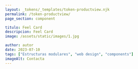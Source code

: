 ```yaml
---
layout: _tokens/_templates/token-productview.njk
permalink: /token-productview/
page_section: component

titulo: Feel Card
descripcion: Feel Card
image: /assets/static/images/1.jpg

author: autor
date: 2023-07-10
tags: ["Estructuras modulares", "web design", "components"]
imageAlt: Contacta
---
```

